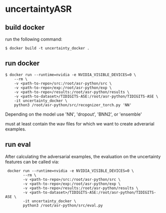 # uncertaintyASR

## build docker

run the following command:

    $ docker build -t uncertainty_docker .


## run docker
    
    $ docker run --runtime=nvidia -e NVIDIA_VISIBLE_DEVICES=0 \
        --rm \
        -v <path-to-repo>/src:/root/asr-python/src \
        -v <path-to-repo>/exp:/root/asr-python/exp \
        -v <path-to-repo>/results:/root/asr-python/results \
        -v <path-to-dataset>/TIDIGITS-ASE:/root/asr-python/TIDIGITS-ASE \
        -it uncertainty_docker \
        python3 /root/asr-python/src/recognizer_torch.py 'NN'
    
 Depending on the model use 'NN', 'dropout', 'BNN2', or 'ensemble'
 
 <path-to-dataset> must at least contain the wav files for which we want to create adverarial examples.
    
 ## run eval
 
 After calculating the adversarial examples, the evaluation on the uncertainty features can be called via:
 
     docker run --runtime=nvidia -e NVIDIA_VISIBLE_DEVICES=0 \
            --rm \
            -v <path-to-repo>/src:/root/asr-python/src \
            -v <path-to-repo>/exp:/root/asr-python/exp \
            -v <path-to-repo>/results:/root/asr-python/results \
            -v <path-to-dataset>/TIDIGITS-ASE:/root/asr-python/TIDIGITS-ASE \
            -it uncertainty_docker \
            python3 /root/asr-python/src/eval.py
